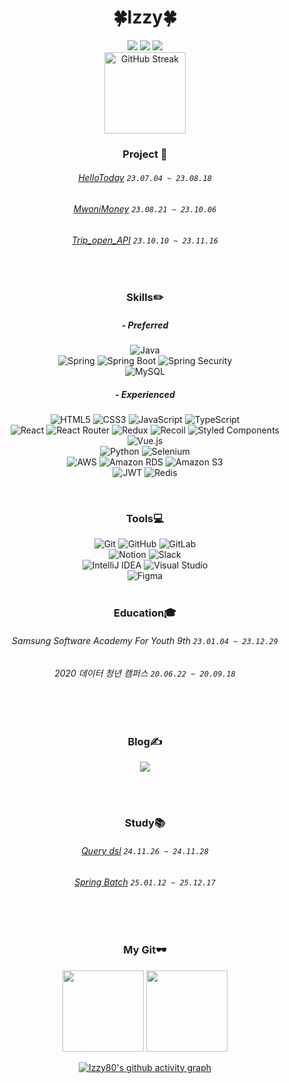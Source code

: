 <div align="center"><!--전체 둘러싸고 있는 div-->
<!-- header -->
  
# 🍀Izzy🍀
<!--![header](https://capsule-render.vercel.app/api?type=waving&color=timeGradient&text=Welcome%20to%20Izzy80's%20GitHub%20&animation=twinkling&fontSize=35&fontAlignY=40&fontAlign=70&height=250)-->
<img src = "https://hits.seeyoufarm.com/api/count/incr/badge.svg?url=https%3A%2F%2Fgithub.com%2Fizzy80&count_bg=%2370A5FD&title_bg=%23000000&icon=github.svg&icon_color=%23FFFFFF&title=hits&edge_flat=false">
<img src="http://mazassumnida.wtf/api/mini/generate_badge?boj=ddingddong">
<a href="mailto:jiheon809@gmail.com"><img src="https://img.shields.io/badge/Gmail-d14836?style=flat&logo=Gmail&logoColor=white&link=mailto:jiheon809@gmail.com"/></a>
<!--<a href="mailto:???@naver.com"><img src="https://img.shields.io/badge/Naver-03C75A?style=flat&logo=Naver&logoColor=white&link=mailto:???@naver.com"/></a>-->
<br>
<img style="height:130px" src="https://streak-stats.demolab.com?user=izzy80&theme=tokyonight-duo&date_format=%5BY.%5Dn.j" alt="GitHub Streak" />
<!-- 나에 대한 간략한 설명 --> 
<br>
  
### Project 👊
###### [HelloToday](https://github.com/izzy80/hello_today) `23.07.04 ~ 23.08.18`
###### [MwoniMoney](https://github.com/izzy80/MwoniMoney) `23.08.21 ~ 23.10.06`
###### [Trip_open_API](https://github.com/izzy80/Trip_open_API) `23.10.10 ~ 23.11.16`
<br>

### Skills✏️
##### - Preferred
![Java](https://img.shields.io/badge/java-%23ED8B00.svg?style=for-the-badge&logo=openjdk&logoColor=white)
<br>
![Spring](https://img.shields.io/badge/spring-236DB33F.svg?style=for-the-badge&logo=spring&logoColor=white)
![Spring Boot](https://img.shields.io/badge/springboot-6DB33F.svg?style=for-the-badge&logo=springboot&logoColor=white)
![Spring Security](https://img.shields.io/badge/springsecurity-6DB33F.svg?style=for-the-badge&logo=springsecurity&logoColor=white)
<br>
![MySQL](https://img.shields.io/badge/mysql-4479A1.svg?style=for-the-badge&logo=mysql&logoColor=white)

##### - Experienced
![HTML5](https://img.shields.io/badge/html5-%23E34F26.svg?style=for-the-badge&logo=html5&logoColor=white)
![CSS3](https://img.shields.io/badge/css3-%231572B6.svg?style=for-the-badge&logo=css3&logoColor=white)
![JavaScript](https://img.shields.io/badge/javascript-%23323330.svg?style=for-the-badge&logo=javascript&logoColor=%23F7DF1E)
![TypeScript](https://img.shields.io/badge/typescript-3178c6.svg?style=for-the-badge&logo=typescript&logoColor=white)
<br>
![React](https://img.shields.io/badge/react-%2320232a.svg?style=for-the-badge&logo=react&logoColor=%2361DAFB)
![React Router](https://img.shields.io/badge/React_Router-CA4245?style=for-the-badge&logo=react-router&logoColor=white)
![Redux](https://img.shields.io/badge/redux-%23593d88.svg?style=for-the-badge&logo=redux&logoColor=white)
![Recoil](https://img.shields.io/badge/recoil-3578E5.svg?style=for-the-badge&logo=recoil&logoColor=white)
![Styled Components](https://img.shields.io/badge/styled--components-DB7093?style=for-the-badge&logo=styled-components&logoColor=white)
<br>
![Vue.js](https://img.shields.io/badge/vuejs-%2335495e.svg?style=for-the-badge&logo=vuedotjs&logoColor=%234FC08D)
<br>
![Python](https://img.shields.io/badge/python-3670A0?style=for-the-badge&logo=python&logoColor=ffdd54)
![Selenium](https://img.shields.io/badge/-selenium-43B02A?style=for-the-badge&logo=selenium&logoColor=white)
<br>
![AWS](https://img.shields.io/badge/AWS-FF9900.svg?style=for-the-badge&logo=amazon&logoColor=white)
![Amazon RDS](https://img.shields.io/badge/Amazon%20RDS-527FFF?style=for-the-badge&logo=amazonrds&logoColor=white)
![Amazon S3](https://img.shields.io/badge/Amazon%20S3-FF9900?style=for-the-badge&logo=amazons3&logoColor=white)
<br>
![JWT](https://img.shields.io/badge/JWT-black?style=for-the-badge&logo=JSON%20web%20tokens)
![Redis](https://img.shields.io/badge/redis-%23DD0031.svg?style=for-the-badge&logo=redis&logoColor=white)

<br>


### Tools💻
![Git](https://img.shields.io/badge/git-%23F05033.svg?style=for-the-badge&logo=git&logoColor=white)
![GitHub](https://img.shields.io/badge/github-%23121011.svg?style=for-the-badge&logo=github&logoColor=white)
![GitLab](https://img.shields.io/badge/gitlab-%23181717.svg?style=for-the-badge&logo=gitlab&logoColor=white)
<br>
![Notion](https://img.shields.io/badge/Notion-%23000000.svg?style=for-the-badge&logo=notion&logoColor=white)
![Slack](https://img.shields.io/badge/Slack-4A154B?style=for-the-badge&logo=slack&logoColor=white)
<br>
![IntelliJ IDEA](https://img.shields.io/badge/IntelliJIDEA-000000.svg?style=for-the-badge&logo=intellij-idea&logoColor=white)
![Visual Studio](https://img.shields.io/badge/Visual%20Studio-5C2D91.svg?style=for-the-badge&logo=visual-studio&logoColor=white)
<br>
![Figma](https://img.shields.io/badge/figma-%23F24E1E.svg?style=for-the-badge&logo=figma&logoColor=white)
<br>
<br> 

### Education🎓
###### Samsung Software Academy For Youth 9th `23.01.04 ~ 23.12.29`
<!--######  Statistics, Sunshin Women's Univ  `17.03.01 ~ 22.02.24` -->
###### 2020 데이터 청년 캠퍼스 `20.06.22 ~ 20.09.18`
<br>
<br> 

### Blog✍️
<a href="https://izzy.tistory.com/"><img src="https://img.shields.io/badge/tech blog-EC5219?style=flat&logo=Tistory&logoColor=white&link=https://izzy.tistory.com/"/></a>  
<!--[![Tistory's Card](https://github-readme-tistory-card.vercel.app/api?name=izzy&theme=default)](https://izzy.tistory.com)-->
<br>
<br> 

### Study📚
###### [Query dsl](https://github.com/izzy80/ex_query_dsl) `24.11.26 ~ 24.11.28`
###### [Spring Batch](https://github.com/izzy80/ex_spring_batch) `25.01.12 ~ 25.12.17`
<br>
<br> 

### My Git🕶️
<img style="height:130px" src="https://github-readme-stats.vercel.app/api?username=izzy80&theme=vue&show_icons=true&include_all_commits=true&layout=compact"/>
<img style="height:130px" src="https://github-readme-stats.vercel.app/api/top-langs/?username=izzy80&layout=compact"/>

<!-- Contribute Graph --> 
[![Izzy80's github activity graph](https://github-readme-activity-graph.vercel.app/graph?username=izzy80&area=true&hide_border=false&color=70A5FD&bg_color=ffffff&line=BF91F3&point=BF91F3&hide_title=true)](https://github.com/izzy80/github-readme-activity-graph)  
</div> <!-- 전체 정렬 div --> 

<!--추가 배지 -->
<!-- 백준 --> 
<!--[![Solved.ac Profile](http://mazassumnida.wtf/api/v2/generate_badge?boj=ddingddong)](https://solved.ac/ddingddong/)-->
